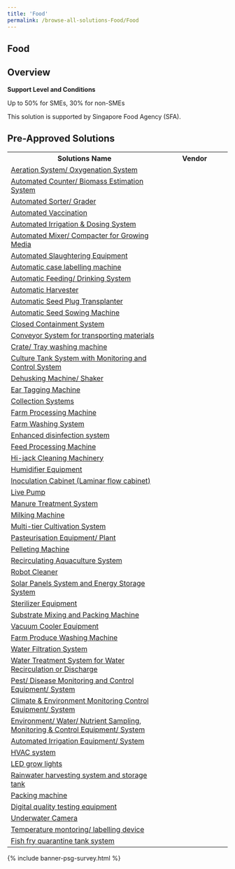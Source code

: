 ```yaml
---
title: 'Food'
permalink: /browse-all-solutions-Food/Food
---
```


## Food
## Overview

**Support Level and Conditions**

Up to 50% for SMEs, 30% for non-SMEs

This solution is supported by Singapore Food Agency (SFA).

## Pre-Approved Solutions

<table>
<tr>
<th style='width: auto;'><b>Solutions Name</b></th>
<th style='width: 30%;'><b>Vendor</b></th>
</tr>
<tr>
<td><a href='/productivity-solutions-grant/solutionrepo/eqt-Arton-sys-Oxygnton-sys-Food' target='_blank'>Aeration System/ Oxygenation System</a><br></td>
<td></td>
</tr>
<tr>
<td><a href='/productivity-solutions-grant/solutionrepo/eqt-Automtd-Countr-Bomss-Estmton-sys-Food' target='_blank'>Automated Counter/ Biomass Estimation System</a><br></td>
<td></td>
</tr>
<tr>
<td><a href='/productivity-solutions-grant/solutionrepo/eqt-Automtd-Sortr-Grdr-Food' target='_blank'>Automated Sorter/ Grader</a><br></td>
<td></td>
</tr>
<tr>
<td><a href='/productivity-solutions-grant/solutionrepo/eqt-Automtd-Vccnton-Food' target='_blank'>Automated Vaccination</a><br></td>
<td></td>
</tr>
<tr>
<td><a href='/productivity-solutions-grant/solutionrepo/eqt-Automtd-Irrgton-&-Dosng-sys-Food' target='_blank'>Automated Irrigation & Dosing System</a><br></td>
<td></td>
</tr>
<tr>
<td><a href='/productivity-solutions-grant/solutionrepo/eqt-Automtd-Mxr-Compctr-for-Growng-Md-Food' target='_blank'>Automated Mixer/ Compacter for Growing Media</a><br></td>
<td></td>
</tr>
<tr>
<td><a href='/productivity-solutions-grant/solutionrepo/eqt-Automtd-Slughtrng-Eqt-Food' target='_blank'>Automated Slaughtering Equipment</a><br></td>
<td></td>
</tr>
<tr>
<td><a href='/productivity-solutions-grant/solutionrepo/eqt-Automtc-cs-lbllng-mchn-Food' target='_blank'>Automatic case labelling machine</a><br></td>
<td></td>
</tr>
<tr>
<td><a href='/productivity-solutions-grant/solutionrepo/eqt-Automtc-Fdng-Drnkng-sys-Food' target='_blank'>Automatic Feeding/ Drinking System</a><br></td>
<td></td>
</tr>
<tr>
<td><a href='/productivity-solutions-grant/solutionrepo/eqt-Automtc-Hrvstr-Food' target='_blank'>Automatic Harvester</a><br></td>
<td></td>
</tr>
<tr>
<td><a href='/productivity-solutions-grant/solutionrepo/eqt-Automtc-Sd-Plug-Trnsplntr-Food' target='_blank'>Automatic Seed Plug Transplanter</a><br></td>
<td></td>
</tr>
<tr>
<td><a href='/productivity-solutions-grant/solutionrepo/eqt-Automtc-Sd-Sowng-Mchn-Food' target='_blank'>Automatic Seed Sowing Machine</a><br></td>
<td></td>
</tr>
<tr>
<td><a href='/productivity-solutions-grant/solutionrepo/eqt-Closd-Contnmnt-sys-Food' target='_blank'>Closed Containment System</a><br></td>
<td></td>
</tr>
<tr>
<td><a href='/productivity-solutions-grant/solutionrepo/eqt-Convyor-sys-for-trnsportng-mtrls-Food' target='_blank'>Conveyor System for transporting materials</a><br></td>
<td></td>
</tr>
<tr>
<td><a href='/productivity-solutions-grant/solutionrepo/eqt-Crt-Try-wshng-mchn-Food' target='_blank'>Crate/ Tray washing machine</a><br></td>
<td></td>
</tr>
<tr>
<td><a href='/productivity-solutions-grant/solutionrepo/eqt-Cultur-Tnk-sys-wth-Montorng-nd-Control-sys-Food' target='_blank'>Culture Tank System with Monitoring and Control System</a><br></td>
<td></td>
</tr>
<tr>
<td><a href='/productivity-solutions-grant/solutionrepo/eqt-Dhuskng-Mchn-Shkr-Food' target='_blank'>Dehusking Machine/ Shaker</a><br></td>
<td></td>
</tr>
<tr>
<td><a href='/productivity-solutions-grant/solutionrepo/eqt-Er-Tggng-Mchn-Food' target='_blank'>Ear Tagging Machine</a><br></td>
<td></td>
</tr>
<tr>
<td><a href='/productivity-solutions-grant/solutionrepo/eqt-Collcton-syss-Food' target='_blank'>Collection Systems</a><br></td>
<td></td>
</tr>
<tr>
<td><a href='/productivity-solutions-grant/solutionrepo/eqt-Frm-Procssng-Mchn-Food' target='_blank'>Farm Processing Machine</a><br></td>
<td></td>
</tr>
<tr>
<td><a href='/productivity-solutions-grant/solutionrepo/eqt-Frm-Wshng-sys-Food' target='_blank'>Farm Washing System</a><br></td>
<td></td>
</tr>
<tr>
<td><a href='/productivity-solutions-grant/solutionrepo/eqt-Enhncd-dsnfcton-systm-Food' target='_blank'>Enhanced disinfection system</a><br></td>
<td></td>
</tr>
<tr>
<td><a href='/productivity-solutions-grant/solutionrepo/eqt-Fd-Procssng-Mchn-Food' target='_blank'>Feed Processing Machine</a><br></td>
<td></td>
</tr>
<tr>
<td><a href='/productivity-solutions-grant/solutionrepo/eqt-Hjck-Clnng-Mchnry-Food' target='_blank'>Hi-jack Cleaning Machinery</a><br></td>
<td></td>
</tr>
<tr>
<td><a href='/productivity-solutions-grant/solutionrepo/eqt-Humdfr-Eqt-Food' target='_blank'>Humidifier Equipment</a><br></td>
<td></td>
</tr>
<tr>
<td><a href='/productivity-solutions-grant/solutionrepo/eqt-Inoculton-Cbnt-Lmnr-flow-cbnt-Food' target='_blank'>Inoculation Cabinet (Laminar flow cabinet)</a><br></td>
<td></td>
</tr>
<tr>
<td><a href='/productivity-solutions-grant/solutionrepo/eqt-Lv-Pump-Food' target='_blank'>Live Pump</a><br></td>
<td></td>
</tr>
<tr>
<td><a href='/productivity-solutions-grant/solutionrepo/eqt-Mnur-Trtmnt-sys-Food' target='_blank'>Manure Treatment System</a><br></td>
<td></td>
</tr>
<tr>
<td><a href='/productivity-solutions-grant/solutionrepo/eqt-Mlkng-Mchn-Food' target='_blank'>Milking Machine</a><br></td>
<td></td>
</tr>
<tr>
<td><a href='/productivity-solutions-grant/solutionrepo/eqt-Multtr-Cultvton-sys-Food' target='_blank'>Multi-tier Cultivation System</a><br></td>
<td></td>
</tr>
<tr>
<td><a href='/productivity-solutions-grant/solutionrepo/eqt-Psturston-Eqt-Plnt-Food' target='_blank'>Pasteurisation Equipment/ Plant</a><br></td>
<td></td>
</tr>
<tr>
<td><a href='/productivity-solutions-grant/solutionrepo/eqt-Plltng-Mchn-Food' target='_blank'>Pelleting Machine</a><br></td>
<td></td>
</tr>
<tr>
<td><a href='/productivity-solutions-grant/solutionrepo/eqt-Rcrcultng-Aqucultur-sys-Food' target='_blank'>Recirculating Aquaculture System</a><br></td>
<td></td>
</tr>
<tr>
<td><a href='/productivity-solutions-grant/solutionrepo/eqt-Robot-Clnr--Food' target='_blank'>Robot Cleaner </a><br></td>
<td></td>
</tr>
<tr>
<td><a href='/productivity-solutions-grant/solutionrepo/eqt-Solr-Pnls-sys-nd-Enrgy-Storg-sys-Food' target='_blank'>Solar Panels System and Energy Storage System</a><br></td>
<td></td>
</tr>
<tr>
<td><a href='/productivity-solutions-grant/solutionrepo/eqt-Strlzr-Eqt-Food' target='_blank'>Sterilizer Equipment</a><br></td>
<td></td>
</tr>
<tr>
<td><a href='/productivity-solutions-grant/solutionrepo/eqt-Substrt-Mxng-nd-Pckng-Mchn-Food' target='_blank'>Substrate Mixing and Packing Machine</a><br></td>
<td></td>
</tr>
<tr>
<td><a href='/productivity-solutions-grant/solutionrepo/eqt-Vcuum-Coolr-Eqt-Food' target='_blank'>Vacuum Cooler Equipment</a><br></td>
<td></td>
</tr>
<tr>
<td><a href='/productivity-solutions-grant/solutionrepo/eqt-Frm-Produc-Wshng-Mchn-Food' target='_blank'>Farm Produce Washing Machine</a><br></td>
<td></td>
</tr>
<tr>
<td><a href='/productivity-solutions-grant/solutionrepo/eqt-Wtr-Fltrton-sys-Food' target='_blank'>Water Filtration System</a><br></td>
<td></td>
</tr>
<tr>
<td><a href='/productivity-solutions-grant/solutionrepo/eqt-Wtr-Trtmnt-sys-for-Wtr-Rcrculton-or-Dschrg-Food' target='_blank'>Water Treatment System for Water Recirculation or Discharge</a><br></td>
<td></td>
</tr>
<tr>
<td><a href='/productivity-solutions-grant/solutionrepo/eqt-Pst-Dss-Montorng-nd-Control-Eqt-sys-Food' target='_blank'>Pest/ Disease Monitoring and Control Equipment/ System</a><br></td>
<td></td>
</tr>
<tr>
<td><a href='/productivity-solutions-grant/solutionrepo/eqt-Clmt-&-Env-Montorng-Control-Eqt-sys-Food' target='_blank'>Climate & Environment Monitoring Control Equipment/ System</a><br></td>
<td></td>
</tr>
<tr>
<td><a href='/productivity-solutions-grant/solutionrepo/eqt-Env-Wtr-Nutrnt-Smplng-Montorng-&-Control-Eqt-sys-Food' target='_blank'>Environment/ Water/ Nutrient Sampling, Monitoring & Control Equipment/ System</a><br></td>
<td></td>
</tr>
<tr>
<td><a href='/productivity-solutions-grant/solutionrepo/eqt-Automtd-Irrgton-Eqt-sys-Food' target='_blank'>Automated Irrigation Equipment/ System</a><br></td>
<td></td>
</tr>
<tr>
<td><a href='/productivity-solutions-grant/solutionrepo/eqt-HVAC-systm-Food' target='_blank'>HVAC system</a><br></td>
<td></td>
</tr>
<tr>
<td><a href='/productivity-solutions-grant/solutionrepo/eqt-LED-grow-lghts-Food' target='_blank'>LED grow lights</a><br></td>
<td></td>
</tr>
<tr>
<td><a href='/productivity-solutions-grant/solutionrepo/eqt-Rnwtr-hrvstng-systm-nd-storg-tnk-Food' target='_blank'>Rainwater harvesting system and storage tank</a><br></td>
<td></td>
</tr>
<tr>
<td><a href='/productivity-solutions-grant/solutionrepo/eqt-Pckng-mchn-Food' target='_blank'>Packing machine</a><br></td>
<td></td>
</tr>
<tr>
<td><a href='/productivity-solutions-grant/solutionrepo/eqt-Dgtl-qulty-tstng-qt-Food' target='_blank'>Digital quality testing equipment</a><br></td>
<td></td>
</tr>
<tr>
<td><a href='/productivity-solutions-grant/solutionrepo/eqt-Undrwtr-Cmr--Food' target='_blank'>Underwater Camera </a><br></td>
<td></td>
</tr>
<tr>
<td><a href='/productivity-solutions-grant/solutionrepo/eqt-Tmprtur-montorng-lbllng-dvc-Food' target='_blank'>Temperature montoring/ labelling device</a><br></td>
<td></td>
</tr>
<tr>
<td><a href='/productivity-solutions-grant/solutionrepo/eqt-Fsh-fry-qurntn-tnk-systm-Food' target='_blank'>Fish fry quarantine tank system</a><br></td>
<td></td>
</tr>
</table>

{% include banner-psg-survey.html %}
